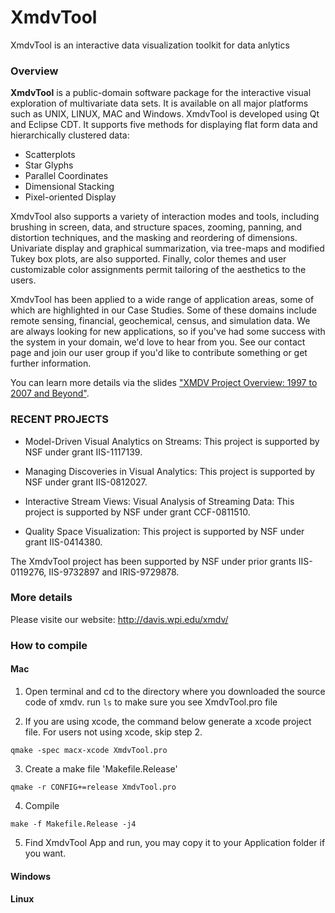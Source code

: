 # XmdvTool

XmdvTool is an interactive data visualization toolkit for data anlytics

### Overview

**XmdvTool** is a public-domain software package for the interactive visual exploration of multivariate data sets. It is available on all major platforms such as UNIX, LINUX, MAC and Windows. XmdvTool is developed using Qt and Eclipse CDT. It supports five methods for displaying flat form data and hierarchically clustered data:

* Scatterplots
* Star Glyphs
* Parallel Coordinates
* Dimensional Stacking
* Pixel-oriented Display

XmdvTool also supports a variety of interaction modes and tools, including brushing in screen, data, and structure spaces, zooming, panning, and distortion techniques, and the masking and reordering of dimensions. Univariate display and graphical summarization, via tree-maps and modified Tukey box plots, are also supported. Finally, color themes and user customizable color assignments permit tailoring of the aesthetics to the users.

XmdvTool has been applied to a wide range of application areas, some of which are highlighted in our Case Studies. Some of these domains include remote sensing, financial, geochemical, census, and simulation data. We are always looking for new applications, so if you've had some success with the system in your domain, we'd love to hear from you. See our contact page and join our user group if you'd like to contribute something or get further information.

You can learn more details via the slides ["XMDV Project Overview: 1997 to 2007 and Beyond"](http://davis.wpi.edu/xmdv/docs/overview.ppt).

### RECENT PROJECTS

* Model-Driven Visual Analytics on Streams: This project is supported by NSF under grant IIS-1117139.

* Managing Discoveries in Visual Analytics: This project is supported by NSF under grant IIS-0812027.

* Interactive Stream Views: Visual Analysis of Streaming Data: This project is supported by NSF under grant CCF-0811510.

* Quality Space Visualization: This project is supported by NSF under grant IIS-0414380.

The XmdvTool project has been supported by NSF under prior grants IIS-0119276, IIS-9732897 and IRIS-9729878.

### More details

Please visite our website: http://davis.wpi.edu/xmdv/


### How to compile

#### Mac
1. Open terminal and cd to the directory where you downloaded the source code of xmdv. run ```ls``` to make sure you see XmdvTool.pro file

2. If you are using xcode, the command below generate a xcode project file. For users not using xcode, skip step 2.
```
qmake -spec macx-xcode XmdvTool.pro
```
3. Create a make file 'Makefile.Release'

```
qmake -r CONFIG+=release XmdvTool.pro
```
4. Compile 

```
make -f Makefile.Release -j4
```
5. Find XmdvTool App and run, you may copy it to your Application folder if you want.

#### Windows

#### Linux
